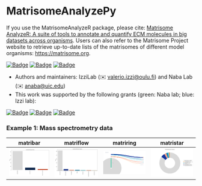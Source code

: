 # MatrisomeAnalyzePy
If you use the MatrisomeAnalyzeR package, please cite: [Matrisome AnalyzeR: A suite of tools to annotate and quantify ECM molecules in big datasets across organisms](https://doi.org/10.1242/jcs.261255). Users can also refer to the Matrisome Project website to retrieve up-to-date lists of the matrisomes of different model organisms: https://matrisome.org. 

[![Badge](https://img.shields.io/badge/DOI-10.1242/jcs.261255-red)](https://doi.org/10.1242/jcs.261255)
[![Badge](https://img.shields.io/badge/Test_files-code-orange)](https://sites.google.com/uic.edu/matrisome/tools/matrisome-analyzer)
[![Badge](https://img.shields.io/badge/Matrisome-db-green)](https://matrisome.org)

* Authors and maintainers: IzziLab (✉️ <valerio.izzi@oulu.fi>) and Naba Lab (✉️ <anaba@uic.edu>)
* This work was supported by the following grants (green: Naba lab; blue: Izzi lab):

[![Badge](https://img.shields.io/badge/HuBMAP-U01HG012680-lightgreen)](https://commonfund.nih.gov/HuBMAP)
[![Badge](https://img.shields.io/badge/IMAT-R21CA261642-lightgreen)](https://www.cancer.gov/about-nci/organization/cssi/research/imat)
[![Badge](https://img.shields.io/badge/DigiHealth-Infotech-lightblue)](https://www.oulu.fi/en/research/creating-better-health-our-digital-health-knowhow)

### Example 1: Mass spectrometry data
|                  matribar                   |                  matriflow                  |                  matriring                  |                  matristar                  |
|:-------------------------------------------:|:-------------------------------------------:|:-------------------------------------------:|:-------------------------------------------:|
| ![img](./examples/py_examples/barplot1.png) | ![img](./examples/py_examples/barplot2.png) | ![img](./examples/py_examples/flowplot.png) | ![img](./examples/py_examples/ringplot.png) |

